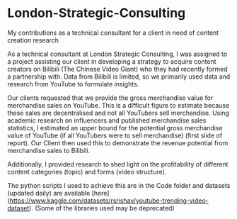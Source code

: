 # London-Strategic-Consulting
My contributions as a technical consultant for a client in need of content creation research  

As a technical consultant at London Strategic Consulting, I was assigned to a project assisting our client in developing a strategy to acquire content creators on Bilibili (The Chinese Video Giant) who they had recently formed a partnership with. Data from Bilibili is limited, so we primarily used data and research from YouTube to formulate insights. 

Our clients requested that we provide the gross merchandise value for merchandise sales on YouTube. This is a difficult figure to estimate because these sales are decentralised and not all YouTubers sell merchandise. Using academic research on influencers and published merchandise sales statistics, I estimated an upper bound for the potential gross merchandise value of YouTube (if all YouTubers were to sell merchandise) (first slide of report). Our Client then used this to demonstrate the revenue potential from merchandise sales to Bilibili.  

Additionally, I provided research to shed light on the profitability of different content categories (topic) and forms (video structure).

The python scripts I used to achieve this are in the Code folder and datasets (updated daily) are available [here] (https://www.kaggle.com/datasets/rsrishav/youtube-trending-video-dataset). (Some of the libraries used may be deprecated) 


